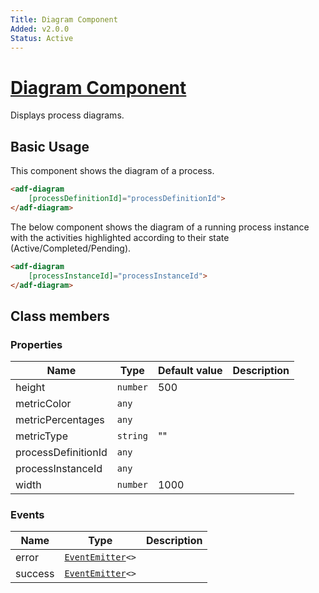 ```yaml
---
Title: Diagram Component
Added: v2.0.0
Status: Active
---
```


# [Diagram Component](../../../lib/insights/src/lib/diagram/components/diagram.component.ts "Defined in diagram.component.ts")

Displays process diagrams.

## Basic Usage

This component shows the diagram of a process.

```html
<adf-diagram 
    [processDefinitionId]="processDefinitionId">
</adf-diagram>
```

The below component shows the diagram of a running process instance with the activities highlighted according to their state (Active/Completed/Pending).

```html
<adf-diagram 
    [processInstanceId]="processInstanceId">
</adf-diagram>
```

## Class members

### Properties

| Name | Type | Default value | Description |
| ---- | ---- | ------------- | ----------- |
| height | `number` | 500 |  |
| metricColor | `any` |  |  |
| metricPercentages | `any` |  |  |
| metricType | `string` | "" |  |
| processDefinitionId | `any` |  |  |
| processInstanceId | `any` |  |  |
| width | `number` | 1000 |  |

### Events

| Name | Type | Description |
| ---- | ---- | ----------- |
| error | [`EventEmitter`](https://angular.io/api/core/EventEmitter)`<>` |  |
| success | [`EventEmitter`](https://angular.io/api/core/EventEmitter)`<>` |  |
